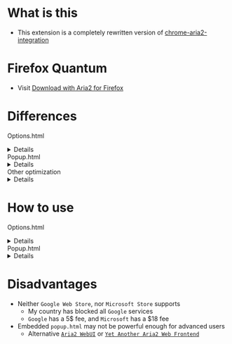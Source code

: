 # What is this

- This extension is a completely rewritten version of [chrome-aria2-integration](https://github.com/robbielj/chrome-aria2-integration)

# Firefox Quantum

- Visit [Download with Aria2 for Firefox](https://github.com/jc3213/download_with_aria2-firefox)

# Differences

Options.html
<details>
  You can check whether <b>JSONRPC URI</b> or <b>Secret Token</b> is correct or not
  <br>You can modify <b>User Agent</b> for download to bypass some restrictions
  <br>You can set <b>all-proxy</b> property for downloads manually or automatically
  <br>Capture filters now have better logic, and better user accessbility
  <br>Priority of filter <b>Ignored Domains</b> > <b>Monitored Domains</b> > <b>File Extensions</b> > <b>File Sizes</b>
</details>
Popup.html
<details>
  Show <b>Active</b>, <b>Waiting</b>, <b>Stopped</b> task counts
  <br>Filter task queues based on their status
  <br>Show global <b>Download</b>, <b>Upload</b> speed
  <br>Advanced <b>Progress</b> bar, click to pause or unpause the task
  <br><b>Options</b> button to open <b>Options.html</b> instantly
  <br>Show error message on top when an error occurs
  <br>Click <b>📋</b> to copy the url of target download to clipboard
  <br>Click <b>👁️</b> to show the all files of bit-torrent downloads
</details>
Other optimization
<details>
    New library <b>jQuery-3.5.1.min.js</b>
    <br>New icons
    <br>Native i18n supports
    <br>Removed libraries <b>fancysettings.js</b>, <b>store.js</b>, <b>i18n.js</b>, and <b>popuplib.min.js</b>
    <br>Removed unnecessary <b>*.js</b>, <b>chrome</b> api and <b>manifest</b> key usage
    <br>Better notifications and performance
</details>

# How to use

Options.html
<details>
    <b>Basic</b>
    <details>
        <b>JSONRPC URI</b> - Url of your Aria2 jsonrpc
        <br><b>Secret Token</b> - Secret token of your Aria2 jsonrpc
    </details>
    <b>Advanced</b>
    <details>
        <b>User Agent</b> - You can modified user agent for every download
        <br><b>All Proxy</b> - Url of http or https protocol proxy services
        <br><b>Domains over Proxy</b> - Domains that needs a proxy service to download (auto-proxy profile)
    </details>
    <b>Download</b>
    <details>
        <b>Capture</b> - Ability to capture downloads from browser
        <details>
            <b>File Size</b> - Filter downloads based on file size
            <br><b>File Extensions</b> - Filter downloads based on file extensions
            <br><b>Monitored Domains</b> - Capture downloads from listed domains
            <br><b>Ignored Domains</b> - Ignore downloads from listed domains
        </details>
    </details>
</details>
Popup.html
<details>
    <b>Top Menu</b>
    <details>
        <b>Tabs with Status</b>
            <details>
            <b>Active</b> - Filter only active downloads on <b>Task Manager</b>
            <br><b>Waiting</b> - Filter downloads those are paused or still in queue
            <br><b>Stopped</b> - Filter downloads stopped or completed
            </details>
        <b>New</b> - Open <b>New Task Window</b>
            <details>
                <b>New Task Window</b>
                <details>
                    <b>Referer</b> - Change the referer of this download session
                    <br><b>Download Url</b> - Input the urls of this download session
                    <br><b>Use Proxy</b>
                    <details>
                        <b>checkbox</b> - Add <b>all-proxy</b> option to this download session (Only this time)
                        <br><b>textarea</b> - Change proxy service of this download session (Only this time)
                    </details>
                </details>
            </details>
        <br><b>Purdge</b> - Purdge all downloads that are completed or stopped
    </details>
    <b>Task Manager</b>
    <details>
        <b>❌</b> - Stop downloading task or remove stopped task from <b>Task Manager</b>
        <br><b>👁️</b> - Show files and trackers for bit-torrent downloads
        <br><b>📋</b> - Copy url of targeted download to clipboard
        <br><b>Progress Bar</b> - Click to pause or unpause targeted download
    </details>
    <b>Bottom Menu</b>
    <details>
        <b>Download Speed</b> - Global download speed
        <br><b>Upload Speed</b> - Global updload speed
        <br><b>Option</b> - Open <b>Options.html</b>
    </details>
</details>

# Disadvantages

- Neither `Google Web Store`, nor `Microsoft Store` supports
  - My country has blocked all `Google` services
  - `Google` has a 5$ fee, and `Microsoft` has a $18 fee
- Embedded `popup.html` may not be powerful enough for advanced users
  - Alternative [`Aria2 WebUI`](https://ziahamza.github.io/webui-aria2/) or [`Yet Another Aria2 Web Frontend`](http://binux.github.io/yaaw/demo/)
